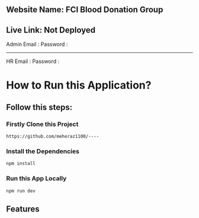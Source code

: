 ## Website Name: FCI Blood Donation Group
## Live Link: Not Deployed

Admin Email : 
Password : 

------------------------------------
HR Email : 
Password : 

# How to Run this Application? 
## Follow this steps: 

### Firstly Clone this Project
```
https://github.com/meheraz1100/----
```

### Install the Dependencies
```
npm install
```

### Run this App Locally
```
npm run dev
```


## Features
